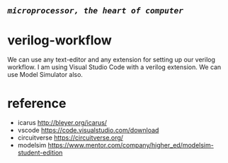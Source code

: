  ## **_`microprocessor, the heart of computer`_**

# verilog-workflow

We can use any text-editor and any extension for setting up our verilog workflow. I am using Visual Studio Code with a verilog extension. 
We can use Model Simulator also. 

# reference

- icarus   http://bleyer.org/icarus/
- vscode   https://code.visualstudio.com/download
- circuitverse https://circuitverse.org/
- modelsim https://www.mentor.com/company/higher_ed/modelsim-student-edition

